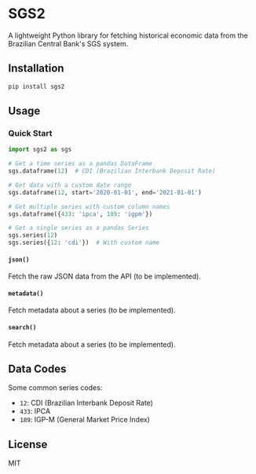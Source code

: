 # SGS2

A lightweight Python library for fetching historical economic data from the Brazilian Central Bank's SGS system.

## Installation

```bash
pip install sgs2
```

## Usage

### Quick Start

```python
import sgs2 as sgs

# Get a time series as a pandas DataFrame
sgs.dataframe(12)  # CDI (Brazilian Interbank Deposit Rate)

# Get data with a custom date range
sgs.dataframe(12, start='2020-01-01', end='2021-01-01')

# Get multiple series with custom column names
sgs.dataframe({433: 'ipca', 189: 'igpm'})

# Get a single series as a pandas Series
sgs.series(12)
sgs.series({12: 'cdi'})  # With custom name
```

#### `json()`

Fetch the raw JSON data from the API (to be implemented).

#### `metadata()`

Fetch metadata about a series (to be implemented).

#### `search()`

Fetch metadata about a series (to be implemented).

## Data Codes

Some common series codes:

- `12`: CDI (Brazilian Interbank Deposit Rate)
- `433`: IPCA
- `189`: IGP-M (General Market Price Index)

## License

MIT
